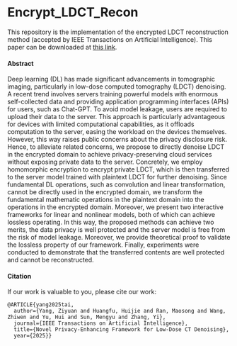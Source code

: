 # Encrypt_LDCT_Recon

This repository is the implementation of the encrypted LDCT reconstruction method (accepted by IEEE Transactions on Artificial Intelligence). This paper can be downloaded at [this link](https://arxiv.org/abs/2310.09101).

#### Abstract
Deep learning (DL) has made significant advancements in tomographic imaging, particularly in low-dose computed tomography (LDCT) denoising. A recent trend involves servers training powerful models with enormous self-collected data and providing application programming interfaces (APIs) for users, such as Chat-GPT. To avoid model leakage, users are required to upload their data to the server. This approach is particularly advantageous for devices with limited computational capabilities, as it offloads computation to the server, easing the workload on the devices themselves. However, this way raises public concerns about the privacy disclosure risk. Hence, to alleviate related concerns, we propose to directly denoise LDCT in the encrypted domain to achieve privacy-preserving cloud services without exposing private data to the server. Concretely, we employ homomorphic encryption to encrypt private LDCT, which is then transferred to the server model trained with plaintext LDCT for further denoising. Since fundamental DL operations, such as convolution and linear transformation, cannot be directly used in the encrypted domain, we transform the fundamental mathematic operations in the plaintext domain into the operations in the encrypted domain. Moreover, we present two interactive frameworks for linear and nonlinear models, both of which can achieve lossless operating. In this way, the proposed methods can achieve two merits, the data privacy is well protected and the server model is free from the risk of model leakage. Moreover, we provide theoretical proof to validate the lossless property of our framework. Finally, experiments were conducted to demonstrate that the transferred contents are well protected and cannot be reconstructed.

#### Citation
If our work is valuable to you, please cite our work:
```
@ARTICLE{yang2025tai,
  author={Yang, Ziyuan and Huangfu, Huijie and Ran, Maosong and Wang, Zhiwen and Yu, Hui and Sun, Mengyu and Zhang, Yi},
  journal={IEEE Transactions on Artificial Intelligence}, 
  title={Novel Privacy-Enhancing Framework for Low-Dose CT Denoising}, 
  year={2025}}
```
